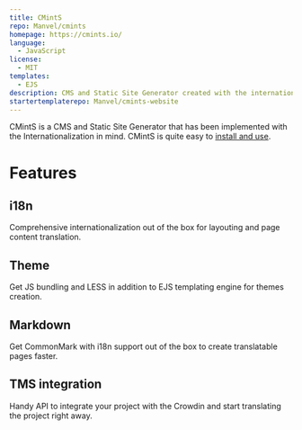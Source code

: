 ```yaml
---
title: CMintS
repo: Manvel/cmints
homepage: https://cmints.io/
language:
  - JavaScript
license:
  - MIT
templates:
  - EJS
description: CMS and Static Site Generator created with the internationalization in mind.
startertemplaterepo: Manvel/cmints-website
---
```


CMintS is a CMS and Static Site Generator that has been implemented with the
Internationalization in mind. CMintS is quite easy to [install and use](https://cmints.io/documentation).

# Features

## i18n

Comprehensive internationalization out of the box for layouting and page content
translation.

## Theme

Get JS bundling and LESS in addition to EJS templating engine for themes
creation.

## Markdown

Get CommonMark with i18n support out of the box to create translatable pages
faster.

## TMS integration

Handy API to integrate your project with the Crowdin and start translating the
project right away.
